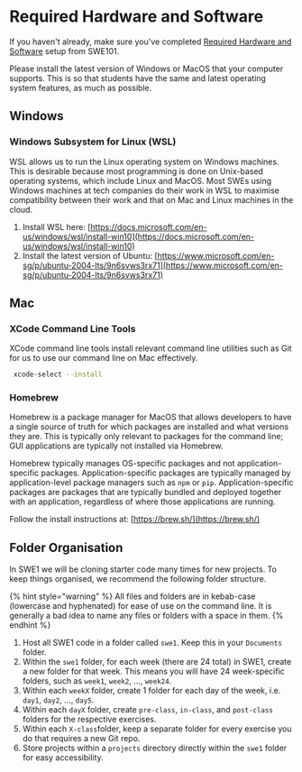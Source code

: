 # Required Hardware and Software

If you haven't already, make sure you've completed [Required Hardware and Software](https://swe101.rocketacademy.co/course-logistics/required-hardware-and-software) setup from SWE101.

Please install the latest version of Windows or MacOS that your computer supports. This is so that students have the same and latest operating system features, as much as possible.

## Windows

### Windows Subsystem for Linux \(WSL\)

WSL allows us to run the Linux operating system on Windows machines. This is desirable because most programming is done on Unix-based operating systems, which include Linux and MacOS. Most SWEs using Windows machines at tech companies do their work in WSL to maximise compatibility between their work and that on Mac and Linux machines in the cloud.

1. Install WSL here: [https://docs.microsoft.com/en-us/windows/wsl/install-win10](https://docs.microsoft.com/en-us/windows/wsl/install-win10)
2. Install the latest version of Ubuntu: [https://www.microsoft.com/en-sg/p/ubuntu-2004-lts/9n6svws3rx71](https://www.microsoft.com/en-sg/p/ubuntu-2004-lts/9n6svws3rx71)

## Mac

### XCode Command Line Tools

XCode command line tools install relevant command line utilities such as Git for us to use our command line on Mac effectively.

```bash
 xcode-select --install
```

### Homebrew

Homebrew is a package manager for MacOS that allows developers to have a single source of truth for which packages are installed and what versions they are. This is typically only relevant to packages for the command line; GUI applications are typically not installed via Homebrew.

Homebrew typically manages OS-specific packages and not application-specific packages. Application-specific packages are typically managed by application-level package managers such as `npm` or `pip`. Application-specific packages are packages that are typically bundled and deployed together with an application, regardless of where those applications are running.

Follow the install instructions at: [https://brew.sh/](https://brew.sh/)

## Folder Organisation

In SWE1 we will be cloning starter code many times for new projects. To keep things organised, we recommend the following folder structure.

{% hint style="warning" %}
All files and folders are in kebab-case \(lowercase and hyphenated\) for ease of use on the command line. It is generally a bad idea to name any files or folders with a space in them.
{% endhint %}

1. Host all SWE1 code in a folder called `swe1`. Keep this in your `Documents` folder.
2. Within the `swe1` folder, for each week \(there are 24 total\) in SWE1, create a new folder for that week. This means you will have 24 week-specific folders, such as `week1`, `week2`, ..., `week24`.
3. Within each `weekX` folder, create 1 folder for each day of the week, i.e. `day1`, `day2`, ..., `day5`.
4. Within each `dayX` folder, create `pre-class`, `in-class`, and `post-class` folders for the respective exercises.
5. Within each `X-class`folder, keep a separate folder for every exercise you do that requires a new Git repo.
6. Store projects within a `projects` directory directly within the `swe1` folder for easy accessibility.
